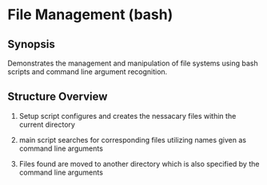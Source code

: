 ﻿# File Management (bash)


## Synopsis ##
Demonstrates the management and manipulation of file systems using bash scripts and command line argument recognition. 



## Structure Overview ##
1. Setup script configures and creates the nessacary files within the current directory

2. main script searches for corresponding files utilizing names given as command line arguments

3. Files found are moved to another directory which is also specified by the command line arguments

